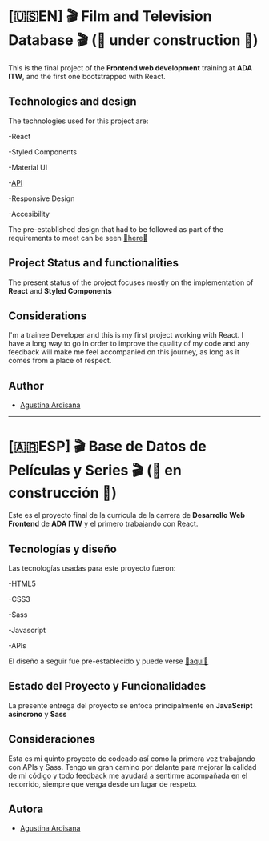 # [🇺🇸EN] 🎬 Film and Television Database 🎬 (🚧 under construction 🚧)

This is the final project of the **Frontend web development** training at **ADA ITW**, and the first one bootstrapped with React.

<!-- ### 🖱️[click to see](https://agustinaardisana.github.io/TP5-Comics_Search_Engine/) -->

## Technologies and design

The technologies used for this project are:

-React

-Styled Components

-Material UI

-[API](https://developers.themoviedb.org/4/getting-started/authorization)

-Responsive Design

-Accesibility

The pre-established design that had to be followed as part of the requirements to meet can be seen [🔗here🔗](https://ada-5ta-final-extra.netlify.app/)

## Project Status and functionalities

The present status of the project focuses mostly on the implementation of **React** and **Styled Components**

## Considerations

I'm a trainee Developer and this is my first project working with React. I have a long way to go in order to improve the quality of my code and any feedback will make me feel accompanied on this journey, as long as it comes from a place of respect.

## Author

- [Agustina Ardisana](https://www.linkedin.com/in/agustinaardisana/)

---

# [🇦🇷ESP] 🎬 Base de Datos de Películas y Series 🎬 (🚧 en construcción 🚧)

Este es el proyecto final de la currícula de la carrera de **Desarrollo Web Frontend** de **ADA ITW** y el primero trabajando con React.

<!-- ### 🖱️[click aquí para verlo](https://agustinaardisana.github.io/TP5-Comics_Search_Engine/) -->

## Tecnologías y diseño

Las tecnologías usadas para este proyecto fueron:

-HTML5

-CSS3

-Sass

-Javascript

-APIs

El diseño a seguir fue pre-establecido y puede verse [🔗aquí🔗](https://frontend-proyecto-comics.adaitw.org/)

## Estado del Proyecto y Funcionalidades

La presente entrega del proyecto se enfoca principalmente en **JavaScript asíncrono** y **Sass**

## Consideraciones

Esta es mi quinto proyecto de codeado así como la primera vez trabajando con APIs y Sass. Tengo un gran camino por delante para mejorar la calidad de mi código y todo feedback me ayudará a sentirme acompañada en el recorrido, siempre que venga desde un lugar de respeto.

## Autora

- [Agustina Ardisana](https://www.linkedin.com/in/agustinaardisana/)
